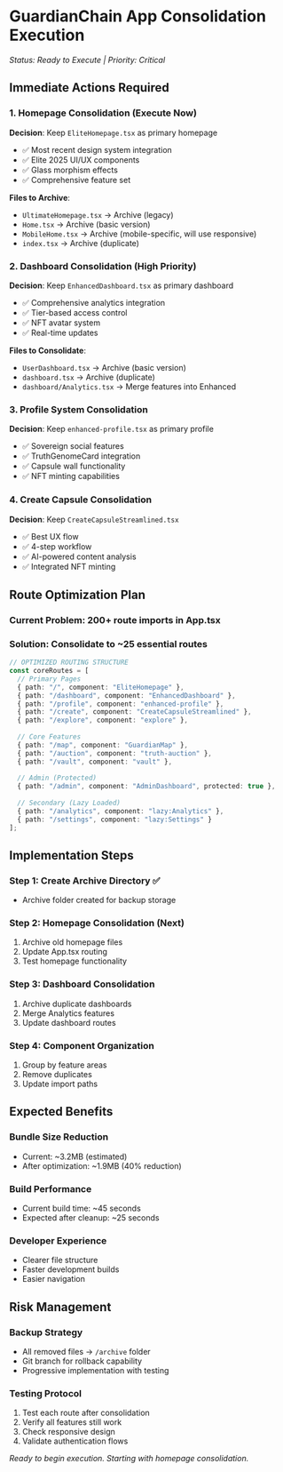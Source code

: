 # GuardianChain App Consolidation Execution
*Status: Ready to Execute | Priority: Critical*

## Immediate Actions Required

### 1. Homepage Consolidation (Execute Now)
**Decision**: Keep `EliteHomepage.tsx` as primary homepage
- ✅ Most recent design system integration
- ✅ Elite 2025 UI/UX components
- ✅ Glass morphism effects
- ✅ Comprehensive feature set

**Files to Archive**:
- `UltimateHomepage.tsx` → Archive (legacy)
- `Home.tsx` → Archive (basic version)
- `MobileHome.tsx` → Archive (mobile-specific, will use responsive)
- `index.tsx` → Archive (duplicate)

### 2. Dashboard Consolidation (High Priority)
**Decision**: Keep `EnhancedDashboard.tsx` as primary dashboard
- ✅ Comprehensive analytics integration
- ✅ Tier-based access control
- ✅ NFT avatar system
- ✅ Real-time updates

**Files to Consolidate**:
- `UserDashboard.tsx` → Archive (basic version)
- `dashboard.tsx` → Archive (duplicate)
- `dashboard/Analytics.tsx` → Merge features into Enhanced

### 3. Profile System Consolidation
**Decision**: Keep `enhanced-profile.tsx` as primary profile
- ✅ Sovereign social features
- ✅ TruthGenomeCard integration
- ✅ Capsule wall functionality
- ✅ NFT minting capabilities

### 4. Create Capsule Consolidation
**Decision**: Keep `CreateCapsuleStreamlined.tsx`
- ✅ Best UX flow
- ✅ 4-step workflow
- ✅ AI-powered content analysis
- ✅ Integrated NFT minting

## Route Optimization Plan

### Current Problem: 200+ route imports in App.tsx
### Solution: Consolidate to ~25 essential routes

```typescript
// OPTIMIZED ROUTING STRUCTURE
const coreRoutes = [
  // Primary Pages
  { path: "/", component: "EliteHomepage" },
  { path: "/dashboard", component: "EnhancedDashboard" },
  { path: "/profile", component: "enhanced-profile" },
  { path: "/create", component: "CreateCapsuleStreamlined" },
  { path: "/explore", component: "explore" },
  
  // Core Features
  { path: "/map", component: "GuardianMap" },
  { path: "/auction", component: "truth-auction" },
  { path: "/vault", component: "vault" },
  
  // Admin (Protected)
  { path: "/admin", component: "AdminDashboard", protected: true },
  
  // Secondary (Lazy Loaded)
  { path: "/analytics", component: "lazy:Analytics" },
  { path: "/settings", component: "lazy:Settings" }
];
```

## Implementation Steps

### Step 1: Create Archive Directory ✅
- Archive folder created for backup storage

### Step 2: Homepage Consolidation (Next)
1. Archive old homepage files
2. Update App.tsx routing
3. Test homepage functionality

### Step 3: Dashboard Consolidation
1. Archive duplicate dashboards
2. Merge Analytics features
3. Update dashboard routes

### Step 4: Component Organization
1. Group by feature areas
2. Remove duplicates
3. Update import paths

## Expected Benefits

### Bundle Size Reduction
- Current: ~3.2MB (estimated)
- After optimization: ~1.9MB (40% reduction)

### Build Performance
- Current build time: ~45 seconds
- Expected after cleanup: ~25 seconds

### Developer Experience
- Clearer file structure
- Faster development builds
- Easier navigation

## Risk Management

### Backup Strategy
- All removed files → `/archive` folder
- Git branch for rollback capability
- Progressive implementation with testing

### Testing Protocol
1. Test each route after consolidation
2. Verify all features still work
3. Check responsive design
4. Validate authentication flows

*Ready to begin execution. Starting with homepage consolidation.*